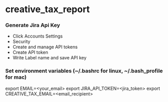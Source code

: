 # creative_tax_report

### Generate Jira Api Key




- Click Accounts Settings
- Security
- Create and manage API tokens
- Create API token 
- Write Label name and save API key

### Set environment variables (~/.bashrc for linux, ~/.bash_profile for mac)
export EMAIL=<your_email>
export JIRA_API_TOKEN=<jira_token>
export CREATIVE_TAX_EMAIL=<email_recipient>
